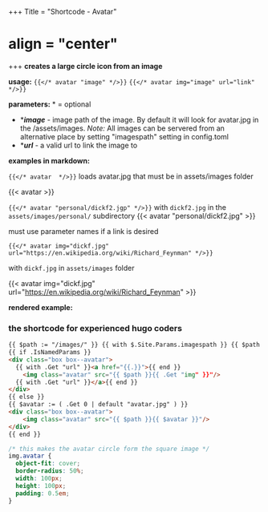 +++
Title = "Shortcode - Avatar"
# align = "center"
+++
**creates a large circle icon from an image**

**usage:** ```{{</* avatar "image" */>}}```
          ```{{</* avatar img="image" url="link" */>}}```

**parameters:**  \* = optional

* \*_**image**_ - image path of the image.  By default it will look for avatar.jpg in the /assets/images. *Note:* All images can be servered from an alternative place by setting "imagespath" setting in config.toml
* \*_**url**_ - a valid url to link the image to


**examples in markdown:**  

```{{</* avatar  */>}}```  loads avatar.jpg that must be in assets/images folder

{{< avatar >}}

```{{</* avatar "personal/dickf2.jgp" */>}}``` with `dickf2.jpg` in the `assets/images/personal/` subdirectory
{{< avatar "personal/dickf2.jpg" >}}

must use parameter names if a link is desired

```{{</* avatar img="dickf.jpg" url="https://en.wikipedia.org/wiki/Richard_Feynman" */>}}```   

with `dickf.jpg` in `assets/images` folder

{{< avatar img="dickf.jpg" url="https://en.wikipedia.org/wiki/Richard_Feynman" >}}

**rendered example:**

### the shortcode for experienced hugo coders
```html
{{ $path := "/images/" }} {{ with $.Site.Params.imagespath }} {{ $path := ( . ) }}{{ end }}
{{ if .IsNamedParams }}
<div class="box box--avatar">
  {{ with .Get "url" }}<a href="{{.}}">{{ end }}
	<img class="avatar" src="{{ $path }}{{ .Get "img" }}"/>
  {{ with .Get "url" }}</a>{{ end }}
</div>
{{ else }}
{{ $avatar := ( .Get 0 | default "avatar.jpg" ) }}
<div class="box box--avatar">
	<img class="avatar" src="{{ $path }}{{ $avatar }}"/>
</div>
{{ end }}
```

```css
/* this makes the avatar circle form the square image */
img.avatar {
  object-fit: cover;
  border-radius: 50%;
  width: 100px;
  height: 100px;
  padding: 0.5em;
}
```
